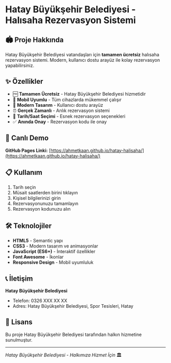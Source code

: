 # Hatay Büyükşehir Belediyesi - Halısaha Rezervasyon Sistemi

## 🏟️ Proje Hakkında

Hatay Büyükşehir Belediyesi vatandaşları için **tamamen ücretsiz** halısaha rezervasyon sistemi. Modern, kullanıcı dostu arayüz ile kolay rezervasyon yapabilirsiniz.

## ✨ Özellikler

- 🆓 **Tamamen Ücretsiz** - Hatay Büyükşehir Belediyesi hizmetidir
- 📱 **Mobil Uyumlu** - Tüm cihazlarda mükemmel çalışır
- 🎨 **Modern Tasarım** - Kullanıcı dostu arayüz
- ⏰ **Gerçek Zamanlı** - Anlık rezervasyon sistemi
- 📅 **Tarih/Saat Seçimi** - Esnek rezervasyon seçenekleri
- ✅ **Anında Onay** - Rezervasyon kodu ile onay

## 🚀 Canlı Demo

**GitHub Pages Linki:** [https://ahmetkaan.github.io/hatay-halisaha/](https://ahmetkaan.github.io/hatay-halisaha/)

## 📋 Kullanım

1. Tarih seçin
2. Müsait saatlerden birini tıklayın
3. Kişisel bilgilerinizi girin
4. Rezervasyonunuzu tamamlayın
5. Rezervasyon kodunuzu alın

## 🛠️ Teknolojiler

- **HTML5** - Semantic yapı
- **CSS3** - Modern tasarım ve animasyonlar
- **JavaScript (ES6+)** - İnteraktif özellikler
- **Font Awesome** - İkonlar
- **Responsive Design** - Mobil uyumluluk

## 📞 İletişim

**Hatay Büyükşehir Belediyesi**
- Telefon: 0326 XXX XX XX
- Adres: Hatay Büyükşehir Belediyesi, Spor Tesisleri, Hatay

## 📄 Lisans

Bu proje Hatay Büyükşehir Belediyesi tarafından halkın hizmetine sunulmuştur.

---

*Hatay Büyükşehir Belediyesi - Halkımıza Hizmet İçin* 🏛️
